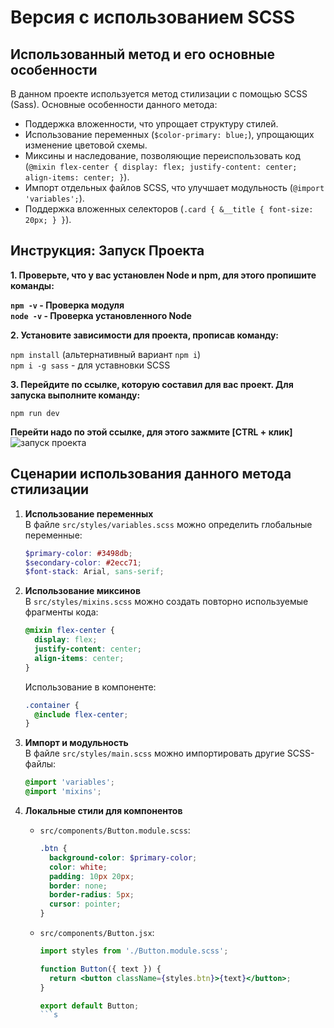 # Версия с использованием SCSS

## Использованный метод и его основные особенности

В данном проекте используется метод стилизации с помощью SCSS (Sass). Основные особенности данного метода:

- Поддержка вложенности, что упрощает структуру стилей.
- Использование переменных (`$color-primary: blue;`), упрощающих изменение цветовой схемы.
- Миксины и наследование, позволяющие переиспользовать код (`@mixin flex-center { display: flex; justify-content: center; align-items: center; }`).
- Импорт отдельных файлов SCSS, что улучшает модульность (`@import 'variables';`).
- Поддержка вложенных селекторов (`.card { &__title { font-size: 20px; } }`).

## Инструкция: Запуск Проекта
**1. Проверьте, что у вас установлен Node и npm, для этого пропишите команды:**

**`npm -v` - Проверка модуля** <br>
**`node -v` - Проверка установленного Node** <br>

**2. Установите зависимости для проекта, прописав команду:**

`npm install` (альтернативный вариант `npm i`)<br>
`npm i -g sass` - для уставновки SCSS

**3. Перейдите по ссылке, которую составил для вас проект. Для запуска выполните команду:**

`npm run dev`

**Перейти надо по этой ссылке, для этого зажмите [CTRL + клик]**<br>
![запуск проекта](https://i.imgur.com/DWQqPzd.png)

## Сценарии использования данного метода стилизации

1. **Использование переменных**  
   В файле `src/styles/variables.scss` можно определить глобальные переменные:
   ```scss
   $primary-color: #3498db;
   $secondary-color: #2ecc71;
   $font-stack: Arial, sans-serif;
   ```

2. **Использование миксинов**  
   В `src/styles/mixins.scss` можно создать повторно используемые фрагменты кода:
   ```scss
   @mixin flex-center {
     display: flex;
     justify-content: center;
     align-items: center;
   }
   ```
   Использование в компоненте:
   ```scss
   .container {
     @include flex-center;
   }
   ```

3. **Импорт и модульность**  
   В файле `src/styles/main.scss` можно импортировать другие SCSS-файлы:
   ```scss
   @import 'variables';
   @import 'mixins';
   ```

4. **Локальные стили для компонентов**  
   - `src/components/Button.module.scss`:
     ```scss
     .btn {
       background-color: $primary-color;
       color: white;
       padding: 10px 20px;
       border: none;
       border-radius: 5px;
       cursor: pointer;
     }
     ```
   - `src/components/Button.jsx`:
     ```jsx
     import styles from './Button.module.scss';
     
     function Button({ text }) {
       return <button className={styles.btn}>{text}</button>;
     }
     
     export default Button;
     ```s